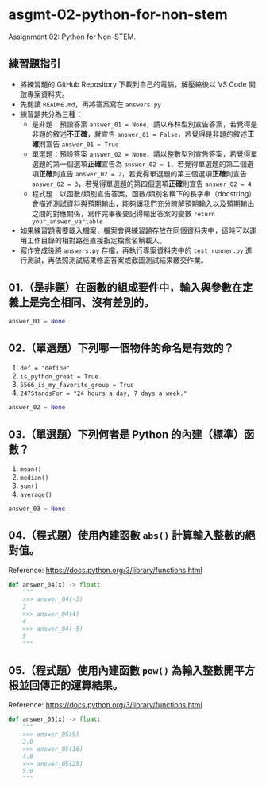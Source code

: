 # asgmt-02-python-for-non-stem
Assignment 02: Python for Non-STEM.

## 練習題指引

- 將練習題的 GitHub Repository 下載到自己的電腦，解壓縮後以 VS Code 開啟專案資料夾。
- 先閱讀 `README.md`，再將答案寫在 `answers.py`
- 練習題共分為三種：
  - 是非題：預設答案 `answer_01 = None`，請以布林型別宣告答案，若覺得是非題的敘述**不正確**，就宣告 `answer_01 = False`，若覺得是非題的敘述**正確**則宣告 `answer_01 = True`
  - 單選題：預設答案 `answer_02 = None`，請以整數型別宣告答案，若覺得單選題的第一個選項**正確**宣告為 `answer_02 = 1`，若覺得單選題的第二個選項**正確**則宣告 `answer_02 = 2`，若覺得單選題的第三個選項**正確**則宣告 `answer_02 = 3`，若覺得單選題的第四個選項**正確**則宣告 `answer_02 = 4`
  - 程式題：以函數/類別宣告答案，函數/類別名稱下的長字串（docstring）會描述測試資料與預期輸出，能夠讓我們充分暸解預期輸入以及預期輸出之間的對應關係，寫作完畢後要記得輸出答案的變數 `return your_answer_variable`
- 如果練習題需要載入檔案，檔案會與練習題存放在同個資料夾中，這時可以運用工作目錄的相對路徑直接指定檔案名稱載入。
- 寫作完成後將 `answers.py` 存檔，再執行專案資料夾中的 `test_runner.py` 進行測試，再依照測試結果修正答案或截圖測試結果繳交作業。

## 01.（是非題）在函數的組成要件中，輸入與參數在定義上是完全相同、沒有差別的。

```python
answer_01 = None
```

## 02.（單選題）下列哪一個物件的命名是有效的？

1. `def = "define"`
2. `is_python_great = True`
3. `5566_is_my_favorite_group = True`
4. `247StandsFor = "24 hours a day, 7 days a week."`

```python
answer_02 = None
```

## 03.（單選題）下列何者是 Python 的內建（標準）函數？

1. `mean()`
2. `median()`
3. `sum()`
4. `average()`

```python
answer_03 = None
```

## 04.（程式題）使用內建函數 `abs()` 計算輸入整數的絕對值。

Reference: <https://docs.python.org/3/library/functions.html>

```python
def answer_04(x) -> float:
    """
    >>> answer_04(-3)
    3
    >>> answer_04(4)
    4
    >>> answer_04(-5)
    5
    """
```

## 05.（程式題）使用內建函數 `pow()` 為輸入整數開平方根並回傳正的運算結果。

Reference: <https://docs.python.org/3/library/functions.html>

```python
def answer_05(x) -> float:
    """
    >>> answer_05(9)
    3.0
    >>> answer_05(16)
    4.0
    >>> answer_05(25)
    5.0
    """
```